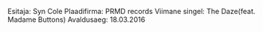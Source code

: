 
Esitaja: Syn Cole
Plaadifirma:  PRMD records
Viimane singel: The Daze(feat. Madame Buttons)
Avaldusaeg: 18.03.2016

